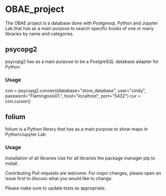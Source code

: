 # OBAE_project

The OBAE project is a database done with Postgresql, Python and Jupyter Lab that has as a main purpose to search specific books of one or many libraries by name and categories.

## psycopg2
psycopg2 has as a main purpose to be a PostgreSQL database adapter for Python.

### Usage ###
con = psycopg2.connect(database="store_database", user="cindy", password="Flamingosis01.", host="localhost", port="5432") cur = con.cursor()

## folium
folium is a Python library that has as a main purpose to show maps in Python/Jupyter Lab

### Usage ###



Installation of all libraries
Use for all libraries the package manager pip to install .

Contributing
Pull requests are welcome. For major changes, please open an issue first to discuss what you would like to change.

Please make sure to update tests as appropriate.

